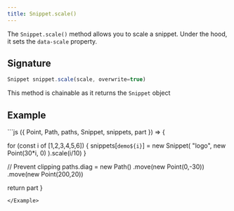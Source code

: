 ```yaml
---
title: Snippet.scale()
---
```


The `Snippet.scale()` method allows you to scale a snippet. Under the hood, it
sets the `data-scale` property.

## Signature

```js
Snippet snippet.scale(scale, overwrite=true)
```

<Tip compact>This method is chainable as it returns the `Snippet` object</Tip>

## Example

<Example caption="An example of the Snippet.clone() method">
```js
({ Point, Path, paths, Snippet, snippets, part }) => {

  for (const i of [1,2,3,4,5,6]) {
    snippets[`demo${i}`] = new Snippet(
      "logo", 
      new Point(30*i, 0)
    ).scale(i/10)
  }

  // Prevent clipping
  paths.diag = new Path()
    .move(new Point(0,-30))
    .move(new Point(200,20))

  return part
}
```
</Example>

